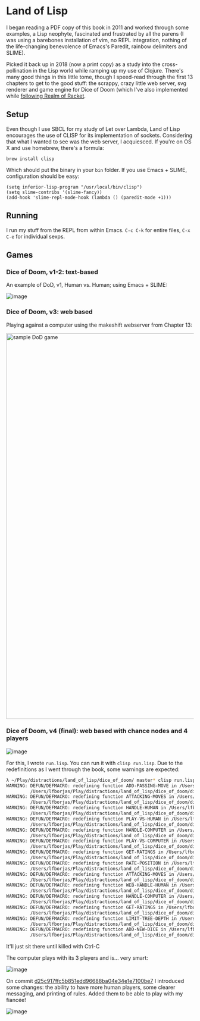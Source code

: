 # Land of Lisp

I began reading a PDF copy of this book in 2011 and worked through some
examples, a Lisp neophyte, fascinated and frustrated by all the parens (I was
using a barebones installation of vim, no REPL integration, nothing of the
life-changing benevolence of Emacs's Paredit, rainbow delimiters and SLIME).

Picked it back up in 2018 (now a print copy) as a study into the cross-pollination in the Lisp
world while ramping up my use of Clojure. There's many good things in this
little tome, though I speed-read through the first 13 chapters to get to the
good stuff: the scrappy, crazy little web server, svg renderer and game engine
for Dice of Doom (which I've also implemented while [following Realm of
Racket](https://github.com/lfborjas/distractions/tree/master/realm_of_racket). 

## Setup

Even though I use SBCL for my study of Let over Lambda, Land of Lisp encourages
the use of CLISP for its implementation of sockets. Considering that what I
wanted to see was the web server, I acquiesced. If you're on OS X and use
homebrew, there's a formula:

	brew install clisp

Which should put the binary in your `bin` folder. If you use Emacs + SLIME, 
configuration should be easy:

	(setq inferior-lisp-program "/usr/local/bin/clisp")
	(setq slime-contribs '(slime-fancy))
	(add-hook 'slime-repl-mode-hook (lambda () (paredit-mode +1)))

## Running

I run my stuff from the REPL from within Emacs. `C-c C-k` for entire files, `C-x
C-e` for individual sexps.

## Games

### Dice of Doom, v1-2: text-based

An example of DoD, v1, Human vs. Human; using Emacs + SLIME:

![image](https://user-images.githubusercontent.com/82133/48965920-1c5fb500-ef95-11e8-99fd-84651bbd6909.png)

### Dice of Doom, v3: web based

Playing against a computer using the makeshift webserver from Chapter 13:

<img width="1037" alt="sample DoD game" src="https://user-images.githubusercontent.com/82133/48992744-88622a80-f107-11e8-9fba-0ce9d685fcf1.png">

### Dice of Doom, v4 (final): web based with chance nodes and 4 players

![image](https://user-images.githubusercontent.com/82133/48995653-d6caf580-f116-11e8-871a-110ff54666ad.png)

For this, I wrote `run.lisp`. You can run it with `clisp run.lisp`. Due to the redefinitions as I went through the book, some warnings are expected:

```sh
λ ~/Play/distractions/land_of_lisp/dice_of_doom/ master* clisp run.lisp
WARNING: DEFUN/DEFMACRO: redefining function ADD-PASSING-MOVE in /Users/lfborjas/Play/distractions/land_of_lisp/dice_of_doom/dice_of_doom_v2.lisp, was defined in
         /Users/lfborjas/Play/distractions/land_of_lisp/dice_of_doom/dice_of_doom_v1.lisp
WARNING: DEFUN/DEFMACRO: redefining function ATTACKING-MOVES in /Users/lfborjas/Play/distractions/land_of_lisp/dice_of_doom/dice_of_doom_v2.lisp, was defined in
         /Users/lfborjas/Play/distractions/land_of_lisp/dice_of_doom/dice_of_doom_v1.lisp
WARNING: DEFUN/DEFMACRO: redefining function HANDLE-HUMAN in /Users/lfborjas/Play/distractions/land_of_lisp/dice_of_doom/dice_of_doom_v2.lisp, was defined in
         /Users/lfborjas/Play/distractions/land_of_lisp/dice_of_doom/dice_of_doom_v1.lisp
WARNING: DEFUN/DEFMACRO: redefining function PLAY-VS-HUMAN in /Users/lfborjas/Play/distractions/land_of_lisp/dice_of_doom/dice_of_doom_v2.lisp, was defined in
         /Users/lfborjas/Play/distractions/land_of_lisp/dice_of_doom/dice_of_doom_v1.lisp
WARNING: DEFUN/DEFMACRO: redefining function HANDLE-COMPUTER in /Users/lfborjas/Play/distractions/land_of_lisp/dice_of_doom/dice_of_doom_v2.lisp, was defined in
         /Users/lfborjas/Play/distractions/land_of_lisp/dice_of_doom/dice_of_doom_v1.lisp
WARNING: DEFUN/DEFMACRO: redefining function PLAY-VS-COMPUTER in /Users/lfborjas/Play/distractions/land_of_lisp/dice_of_doom/dice_of_doom_v2.lisp, was defined in
         /Users/lfborjas/Play/distractions/land_of_lisp/dice_of_doom/dice_of_doom_v1.lisp
WARNING: DEFUN/DEFMACRO: redefining function GET-RATINGS in /Users/lfborjas/Play/distractions/land_of_lisp/dice_of_doom/dice_of_doom_v2.lisp, was defined in
         /Users/lfborjas/Play/distractions/land_of_lisp/dice_of_doom/dice_of_doom_v1.lisp
WARNING: DEFUN/DEFMACRO: redefining function RATE-POSITION in /Users/lfborjas/Play/distractions/land_of_lisp/dice_of_doom/dice_of_doom_v2.lisp, was defined in
         /Users/lfborjas/Play/distractions/land_of_lisp/dice_of_doom/dice_of_doom_v1.lisp
WARNING: DEFUN/DEFMACRO: redefining function ATTACKING-MOVES in /Users/lfborjas/Play/distractions/land_of_lisp/dice_of_doom/dice_of_doom_v4.lisp, was defined in
         /Users/lfborjas/Play/distractions/land_of_lisp/dice_of_doom/dice_of_doom_v2.lisp
WARNING: DEFUN/DEFMACRO: redefining function WEB-HANDLE-HUMAN in /Users/lfborjas/Play/distractions/land_of_lisp/dice_of_doom/dice_of_doom_v4.lisp, was defined in
         /Users/lfborjas/Play/distractions/land_of_lisp/dice_of_doom/dice_of_doom_v3.lisp
WARNING: DEFUN/DEFMACRO: redefining function HANDLE-COMPUTER in /Users/lfborjas/Play/distractions/land_of_lisp/dice_of_doom/dice_of_doom_v4.lisp, was defined in
         /Users/lfborjas/Play/distractions/land_of_lisp/dice_of_doom/dice_of_doom_v2.lisp
WARNING: DEFUN/DEFMACRO: redefining function GET-RATINGS in /Users/lfborjas/Play/distractions/land_of_lisp/dice_of_doom/dice_of_doom_v4.lisp, was defined in
         /Users/lfborjas/Play/distractions/land_of_lisp/dice_of_doom/dice_of_doom_v2.lisp
WARNING: DEFUN/DEFMACRO: redefining function LIMIT-TREE-DEPTH in /Users/lfborjas/Play/distractions/land_of_lisp/dice_of_doom/dice_of_doom_v4.lisp, was defined in
         /Users/lfborjas/Play/distractions/land_of_lisp/dice_of_doom/dice_of_doom_v2.lisp
WARNING: DEFUN/DEFMACRO: redefining function ADD-NEW-DICE in /Users/lfborjas/Play/distractions/land_of_lisp/dice_of_doom/dice_of_doom_v4.lisp, was defined in
         /Users/lfborjas/Play/distractions/land_of_lisp/dice_of_doom/dice_of_doom_v1.lisp
```

It'll just sit there until killed with Ctrl-C

The computer plays with its 3 players and is... very smart:

![image](https://user-images.githubusercontent.com/82133/48995771-522ca700-f117-11e8-81e8-5ffa2f135129.png)

On commit [d25c917ffc5b851edd96688ba04e34e1e7100be7](https://github.com/lfborjas/distractions/commit/d25c917ffc5b851edd96688ba04e34e1e7100be7) I introduced some changes: the ability to have more human players, some clearer messaging, and printing of rules. Added them to be able to play with my fiancée!

![image](https://user-images.githubusercontent.com/82133/48999152-c4a38400-f123-11e8-8191-bd188cf81df4.png)



